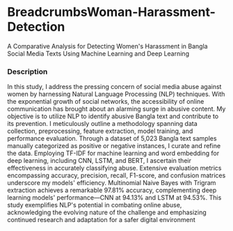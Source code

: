 # BreadcrumbsWoman-Harassment-Detection
 A Comparative Analysis for Detecting Women's Harassment in Bangla Social Media Texts Using Machine Learning and Deep Learning

### Description
In this study, I address the pressing concern of social media abuse against women by harnessing Natural Language Processing (NLP) techniques. With the exponential growth of social networks, the accessibility of online communication has brought about an alarming surge in abusive content. My objective is to utilize NLP to identify abusive Bangla text and contribute to its prevention. I meticulously outline a methodology spanning data collection, preprocessing, feature extraction, model training, and performance evaluation. Through a dataset of 5,023 Bangla text samples manually categorized as positive or negative instances, I curate and refine the data. Employing TF-IDF for machine learning and word embedding for deep learning, including CNN, LSTM, and BERT, I ascertain their effectiveness in accurately classifying abuse. Extensive evaluation metrics encompassing accuracy, precision, recall, F1-score, and confusion matrices underscore my models' efficiency. Multinomial Naive Bayes with Trigram extraction achieves a remarkable 97.81% accuracy, complementing deep learning models' performance—CNN at 94.13% and LSTM at 94.53%. This study exemplifies NLP's potential in combating online abuse, acknowledging the evolving nature of the challenge and emphasizing continued research and adaptation for a safer digital environment
